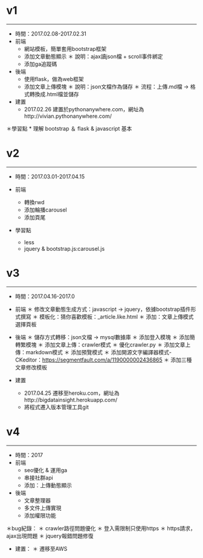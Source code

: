 # v1
-------
* 時間：2017.02.08-2017.02.31
* 前端
	* 網站模板，簡單套用bootstrap框架
	* 添加文章動態顯示
		＊ 說明：ajax讀json檔 + scroll事件綁定
	* 添加ga追蹤碼
* 後端
	* 使用flask，做為web框架
	* 添加文章上傳模塊
		＊ 說明：json文檔作為儲存
		＊ 流程：上傳.md檔 → 格式轉換成.html檔並儲存
* 建置
	* 2017.02.26 建置於pythonanywhere.com，網址為http://vivian.pythonanywhere.com/

＊學習點
	* 理解 bootstrap ＆ flask & javascript 基本 




# v2
-------
* 時間：2017.03.01-2017.04.15
* 前端
	* 轉換rwd
	* 添加輪播carousel
	* 添加頁尾

* 學習點
	* less
	* jquery & bootstrap.js:carousel.js




# v3
--------
* 時間：2017.04.16-2017.0

* 前端 
	＊ 修改文章動態生成方式：javascript → jquery，依據bootstrap插件形式撰寫
	＊ 模板化：猜你喜歡模板：_article.like.html
	＊ 添加：文章上傳模式選擇頁板

* 後端
	＊ 儲存方式轉移：json文檔 → mysql數據庫
	＊ 添加登入模塊
	＊ 添加簡轉繁模塊
	＊ 添加文章上傳：crawler模式
	＊ 優化crawler.py
	＊ 添加文章上傳：markdown模式
	＊ 添加預覽模式
	＊ 添加開源文字編譯器模式-CKeditor：https://segmentfault.com/a/1190000002436865
	＊ 添加三種文章修改模板


* 建置
	* 2017.04.25 遷移至heroku.com，網址為http://bigdatainsight.herokuapp.com/
	* 將程式遷入版本管理工具git



# v4
--------
* 時間：2017
* 前端
	* seo優化 & 運用ga
	* 串接社群api
	* 添加：上傳動態顯示
* 後端
	* 文章整理器
	* 多文件上傳實現
	* 添加權限功能

＊bug紀錄：
	＊ crawler路徑問題優化
	＊ 登入需限制只使用https
	＊ https請求，ajax出現問題
	＊ jquery報錯問題修復 

* 建置：
	＊ 遷移至AWS

